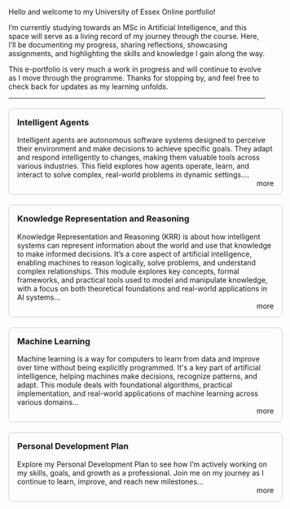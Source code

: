 Hello and welcome to my University of Essex Online portfolio!

I’m currently studying towards an MSc in Artificial Intelligence, and this space will serve as a living record of my journey through the course. Here, I’ll be documenting my progress, sharing reflections, showcasing assignments, and highlighting the skills and knowledge I gain along the way.

This e-portfolio is very much a work in progress and will continue to evolve as I move through the programme. Thanks for stopping by, and feel free to check back for updates as my learning unfolds.

---

<div style="width: 100%; margin: 20px auto; border: 1px solid #ccc; padding: 16px; border-radius: 8px;">
  <h3 style="margin-top: 0;">
    <a href="intelligent_agents" style="text-decoration: none;">Intelligent Agents</a>
  </h3>
  <p>Intelligent agents are autonomous software systems designed to perceive their environment and make decisions to achieve specific goals. They adapt and respond intelligently to changes, making them valuable tools across various industries. This field explores how agents operate, learn, and interact to solve complex, real-world problems in dynamic settings....
  <br/>
  <a href="intelligent_agents" style="text-decoration: none; margin-left:10px; float: right;">more</a>
  </p>
</div>


<div style="width: 100%; margin: 20px auto; border: 1px solid #ccc; padding: 16px; border-radius: 8px;">
  <h3 style="margin-top: 0;">
    <a href="krr" style="text-decoration: none;">Knowledge Representation and Reasoning</a>
  </h3>
  <p>Knowledge Representation and Reasoning (KRR) is about how intelligent systems can represent information about the world and use that knowledge to make informed decisions. It’s a core aspect of artificial intelligence, enabling machines to reason logically, solve problems, and understand complex relationships. This module explores key concepts, formal frameworks, and practical tools used to model and manipulate knowledge, with a focus on both theoretical foundations and real-world applications in AI systems...
  <br/>
  <a href="krr" style="text-decoration: none; margin-left:10px; float: right;">more</a>
  </p>
</div>

<div style="width: 100%; margin: 20px auto; border: 1px solid #ccc; padding: 16px; border-radius: 8px;">
  <h3 style="margin-top: 0;">
    <a href="machine_learning" style="text-decoration: none;">Machine Learning</a>
  </h3>
  <p>Machine learning is a way for computers to learn from data and improve over time without being explicitly programmed. It's a key part of artificial intelligence, helping machines make decisions, recognize patterns, and adapt. This module deals with foundational algorithms, practical implementation, and real-world applications of machine learning across various domains...
  <br/>
  <a href="machine_learning" style="text-decoration: none; margin-left:10px; float: right;">more</a>
  </p>
</div>

<div style="width: 100%; margin: 20px auto; border: 1px solid #ccc; padding: 16px; border-radius: 8px;">
  <h3 style="margin-top: 0;">
    <a href="pdp" style="text-decoration: none;">Personal Development Plan</a>
  </h3>
  <p>Explore my Personal Development Plan to see how I’m actively working on my skills, goals, and growth as a professional. Join me on my journey as I continue to learn, improve, and reach new milestones...
  <br/>
<a href="pdp" style="text-decoration: none; margin-left:10px; float: right;">more</a>
  </p>
</div>

